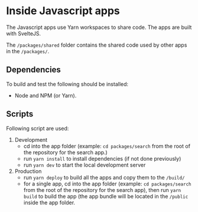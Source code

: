 # Inside Javascript apps

The Javascript apps use Yarn workspaces to share code. The apps are built with SvelteJS.

The `/packages/shared` folder contains the shared code used by other apps in the `/packages/`.

## Dependencies

To build and test the following should be installed:

- Node and NPM (or Yarn). 

## Scripts

Following script are used:

1. Development
   - cd into the app folder (example: `cd packages/search` from the root of the repository for the search app.)
   - run `yarn install` to install dependencies (if not done previously)
   - run `yarn dev` to start the local development server
2. Production
   - run `yarn deploy` to build all the apps and copy them to the `/build/`
   - for a single app, cd into the app folder (example: `cd packages/search` from the root of the repository for the search app), then run `yarn build` to build the app (the app bundle will be located in the `/public` inside the app folder.
